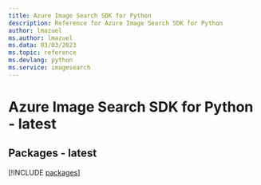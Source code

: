 ```yaml
---
title: Azure Image Search SDK for Python
description: Reference for Azure Image Search SDK for Python
author: lmazuel
ms.author: lmazuel
ms.data: 03/03/2023
ms.topic: reference
ms.devlang: python
ms.service: imagesearch
---
```

# Azure Image Search SDK for Python - latest
## Packages - latest
[!INCLUDE [packages](image-search-index.md)]